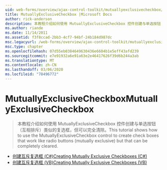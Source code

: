 ```yaml
---
uid: web-forms/overview/ajax-control-toolkit/mutuallyexclusivecheckbox/index
title: MutuallyExclusiveCheckbox |Microsoft Docs
author: rick-anderson
description: 本教程介绍如何使用 MutuallyExclusiveCheckbox 控件创建与单选按钮（互斥）相同的复选框，但这可能是 。
ms.author: riande
ms.date: 11/14/2011
ms.assetid: f3f8ccad-2bb3-4cf7-94bf-24b184d987dc
msc.legacyurl: /web-forms/overview/ajax-control-toolkit/mutuallyexclusivecheckbox
msc.type: chapter
ms.openlocfilehash: 07d55eb0384649630436e6604b1e5eff43afd239
ms.sourcegitcommit: e7e91932a6e91a63e2e46417626f39d6b244a3ab
ms.translationtype: MT
ms.contentlocale: zh-CN
ms.lasthandoff: 03/06/2020
ms.locfileid: "78496772"
---
```

# <a name="mutuallyexclusivecheckbox"></a><span data-ttu-id="73610-103">MutuallyExclusiveCheckbox</span><span class="sxs-lookup"><span data-stu-id="73610-103">MutuallyExclusiveCheckbox</span></span>

> <span data-ttu-id="73610-104">本教程介绍如何使用 MutuallyExclusiveCheckbox 控件创建与单选按钮（互相排斥）类似的复选框，但可以完全清除。</span><span class="sxs-lookup"><span data-stu-id="73610-104">This tutorial shows how to use the MutuallyExclusiveCheckbox control to create check boxes that work like radio buttons (mutually exclusive) but that can be completely cleared.</span></span>

- [<span data-ttu-id="73610-105">创建互斥复选框 (C#)</span><span class="sxs-lookup"><span data-stu-id="73610-105">Creating Mutually Exclusive Checkboxes (C#)</span></span>](creating-mutually-exclusive-checkboxes-cs.md)
- [<span data-ttu-id="73610-106">创建互斥复选框 (VB)</span><span class="sxs-lookup"><span data-stu-id="73610-106">Creating Mutually Exclusive Checkboxes (VB)</span></span>](creating-mutually-exclusive-checkboxes-vb.md)
